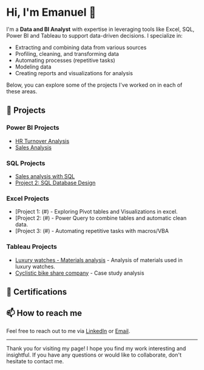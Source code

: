 # Hi, I'm Emanuel 👋

I'm a **Data and BI Analyst** with expertise in leveraging tools like Excel, SQL, Power BI and Tableau to support data-driven decisions. I specialize in:

- Extracting and combining data from various sources
- Profiling, cleaning, and transforming data
- Automating processes (repetitive tasks)
- Modeling data
- Creating reports and visualizations for analysis

Below, you can explore some of the projects I've worked on in each of these areas.

## 🚀 Projects

### Power BI Projects
- [HR Turnover Analysis](https://github.com/DaCruzEmanuel/PowerBI_HR-TurnoverAnalysis)
- [Sales Analysis](#) 

### SQL Projects
- [Sales analysis with SQL](#)
- [Project 2: SQL Database Design](#)

### Excel Projects
- [Project 1: (#) - Exploring Pivot tables and Visualizations in excel.
- [Project 2: (#) - Power Query to combine tables and automatic clean data.
- [Project 3: (#) - Automating repetitive tasks with macros/VBA

### Tableau Projects
- [Luxury watches - Materials analysis](https://public.tableau.com/app/profile/emanuel.cruz/viz/LuxuryWatchAnalysis_17193041960660/Dashboard1) - Analysis of materials used in luxury watches.
- [Cyclistic bike share company](https://public.tableau.com/app/profile/emanuel.cruz/viz/CyclisticProjest/Maindashboard) - Case study analysis


## 🚀 Certifications



## 📫 How to reach me
Feel free to reach out to me via [LinkedIn](https://www.linkedin.com/in/emanuel-cruz-5869688a/) or [Email](mailto:Emanuelgcrz@gmail.com).

---

Thank you for visiting my page! I hope you find my work interesting and insightful. If you have any questions or would like to collaborate, don't hesitate to contact me.

